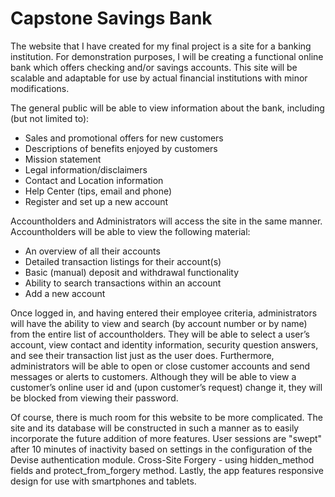 <h1>Capstone Savings Bank</h1>

<p>The website that I have created for my final project is a site for a banking institution. For demonstration purposes, I will be creating a functional online bank which offers checking and/or savings accounts. This site will be scalable and adaptable for use by actual financial institutions with minor modifications.</p>

<p>The general public will be able to view information about the bank, including (but not limited to):</p>
<ul>
	<li>Sales and promotional offers for new customers</li>
	<li>Descriptions of benefits enjoyed by customers</li>
	<li>Mission statement</li>
	<li>Legal information/disclaimers</li>
	<li>Contact and Location information</li>
	<li>Help Center (tips, email and phone)</li>
	<li>Register and set up a new account</li>
</ul>
<p>Accountholders and Administrators will access the site in the same manner.<br />
Accountholders will be able to view the following material:</p>
<ul>
	<li>An overview of all their accounts</li>
	<li>Detailed transaction listings for their account(s)</li>
	<li>Basic (manual) deposit and withdrawal functionality</li>
	<li>Ability to search transactions within an account</li>
	<li>Add a new account</li>
</ul>

<p>Once logged in, and having entered their employee criteria, administrators will have the ability to view and search (by account number or by name) from the entire list of accountholders. They will be able to select a user’s account, view contact and identity information, security question answers, and see their transaction list just as the user does. Furthermore, administrators will be able to open or close customer accounts and send messages or alerts to customers. Although they will be able to view a customer’s online user id and (upon customer’s request) change it, they will be blocked from viewing their password.</p>

<p>Of course, there is much room for this website to be more complicated. The site and its database will be constructed in such a manner as to easily incorporate the future addition of more features. User sessions are "swept" after 10 minutes of inactivity based on settings in the configuration of the Devise authentication module. Cross-Site Forgery - using hidden_method fields and protect_from_forgery method. Lastly, the app features responsive design for use with smartphones and tablets.</p>
